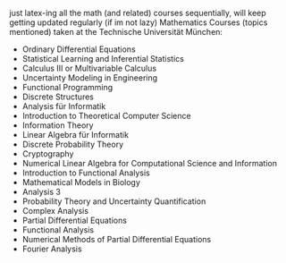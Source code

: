 just latex-ing all the math (and related) courses sequentially, will keep getting updated regularly (if im not lazy)
Mathematics Courses (topics mentioned) taken at the Technische Universität München:
- Ordinary Differential Equations
- Statistical Learning and Inferential Statistics
- Calculus III or Multivariable Calculus
- Uncertainty Modeling in Engineering 
- Functional Programming
- Discrete Structures
- Analysis für Informatik
- Introduction to Theoretical Computer Science
- Information Theory
- Linear Algebra für Informatik
- Discrete Probability Theory
- Cryptography
- Numerical Linear Algebra for Computational Science and Information
- Introduction to Functional Analysis
- Mathematical Models in Biology
- Analysis 3
- Probability Theory and Uncertainty Quantification
- Complex Analysis
- Partial Differential Equations
- Functional Analysis
- Numerical Methods of Partial Differential Equations
- Fourier Analysis


